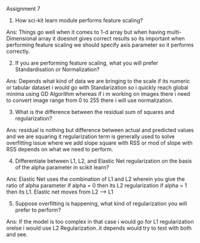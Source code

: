 Assignment 7
1. How sci-kit learn module performs feature scaling?

Ans: Things go well when it comes to 1-d array but when having multi-Dimensional array it doesnot gives correct results so its important when performing feature scaling we should specify axis parameter so it performs correctly.

2. If you are performing feature scaling, what you will prefer Standardisation or Normalization?

Ans: Depends what kind of data we are bringing to the scale if its numeric or tabular dataset i would go with Standarization so i quickly reach global minima using GD Algorithm whereas if i m working on images there i need to convert image range from 0 to 255 there i will use normalization.

3. What is the difference between the residual sum of squares and regularization?

Ans: residual is nothing but difference between actual and predicted values and we are squaring it regularization term is generally used to solve overfitting issue where we add slope square with RSS or mod of slope with RSS depends on what we need to perform.

4. Differentiate between L1, L2, and Elastic Net regularization on the basis of the alpha parameter in scikit learn?

Ans: Elastic Net uses the combination of L1 and L2 wherein you give the ratio of alpha parameter if alpha = 0 then its L2 regularization if alpha = 1 then its L1. Elastic net moves from L2 --> L1

5. Suppose overfitting is happening, what kind of regularization you will prefer to perform?

Ans: If the model is too complex in that case i would go for L1 regularization orelse i would use L2 Regularization..it depends would try to test with both and see.
